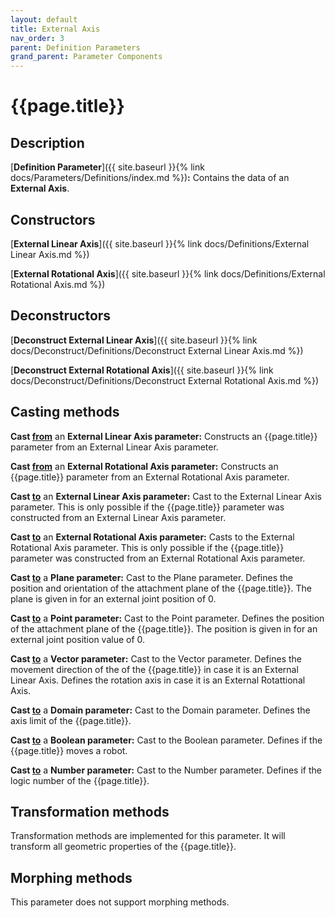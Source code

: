 ```yaml
---
layout: default
title: External Axis
nav_order: 3
parent: Definition Parameters
grand_parent: Parameter Components
---
```


# **{{page.title}}**

## **Description**

[**Definition Parameter**]({{ site.baseurl }}{% link docs/Parameters/Definitions/index.md %})**:** 
Contains the data of an **External Axis**.

## **Constructors**

[**External Linear Axis**]({{ site.baseurl }}{% link docs/Definitions/External Linear Axis.md %})

[**External Rotational Axis**]({{ site.baseurl }}{% link docs/Definitions/External Rotational Axis.md %})

## **Deconstructors**

[**Deconstruct External Linear Axis**]({{ site.baseurl }}{% link docs/Deconstruct/Definitions/Deconstruct External Linear Axis.md %})

[**Deconstruct External Rotational Axis**]({{ site.baseurl }}{% link docs/Deconstruct/Definitions/Deconstruct External Rotational Axis.md %})

## **Casting methods**

**Cast <u>from</u>** an **External Linear Axis parameter:** Constructs an {{page.title}} parameter from an External Linear Axis parameter. 

**Cast <u>from</u>** an **External Rotational Axis parameter:** Constructs an {{page.title}} parameter from an External Rotational Axis parameter. 

**Cast <u>to</u>** an **External Linear Axis parameter:** Cast to the External Linear Axis parameter. This is only possible if the {{page.title}} parameter was constructed from an External Linear Axis parameter.

**Cast <u>to</u>** an **External Rotational Axis parameter:** Casts to the External Rotational Axis parameter. This is only possible if the {{page.title}} parameter was constructed from an External Rotational Axis parameter.

**Cast <u>to</u>** a **Plane parameter:** Cast to the Plane parameter. Defines the position and orientation of the attachment plane of the {{page.title}}. The plane is given in for an external joint position of 0.

**Cast <u>to</u>** a **Point parameter:** Cast to the Point parameter. Defines the position of the attachment plane of the {{page.title}}. The position is given in for an external joint position value of 0.

**Cast <u>to</u>** a **Vector parameter:** Cast to the Vector parameter. Defines the movement direction of the of the {{page.title}} in case it is an External Linear Axis. Defines the rotation axis in case it is an External Rotattional Axis.

**Cast <u>to</u>** a **Domain parameter:** Cast to the Domain parameter. Defines the axis limit of the {{page.title}}.

**Cast <u>to</u>** a **Boolean parameter:** Cast to the Boolean parameter. Defines if the {{page.title}} moves a robot. 

**Cast <u>to</u>** a **Number parameter:** Cast to the Number parameter. Defines if the logic number of the {{page.title}}.

## **Transformation methods**

Transformation methods are implemented for this parameter. It will transform all geometric properties of the {{page.title}}.

## **Morphing methods**

This parameter does not support morphing methods.